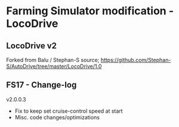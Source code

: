 # Farming Simulator modification - LocoDrive

## LocoDrive v2

Forked from Balu / Stephan-S source; https://github.com/Stephan-S/AutoDrive/tree/master/LocoDrive/1.0

## FS17 - Change-log

v2.0.0.3
- Fix to keep set cruise-control speed at start
- Misc. code changes/optimizations
